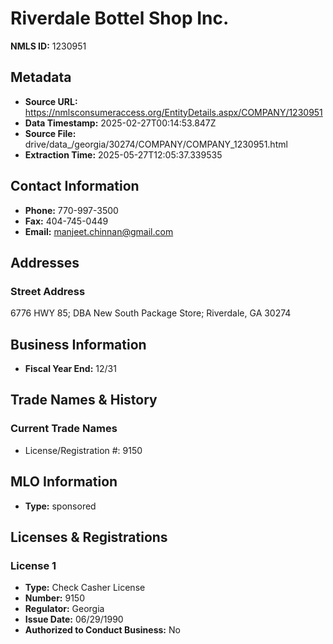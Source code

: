 # Riverdale Bottel Shop Inc.

**NMLS ID:** 1230951

## Metadata
- **Source URL:** https://nmlsconsumeraccess.org/EntityDetails.aspx/COMPANY/1230951
- **Data Timestamp:** 2025-02-27T00:14:53.847Z
- **Source File:** drive/data_/georgia/30274/COMPANY/COMPANY_1230951.html
- **Extraction Time:** 2025-05-27T12:05:37.339535

## Contact Information
- **Phone:** 770-997-3500
- **Fax:** 404-745-0449
- **Email:** manjeet.chinnan@gmail.com

## Addresses
### Street Address
6776 HWY 85; DBA New South Package Store; Riverdale, GA 30274

## Business Information
- **Fiscal Year End:** 12/31

## Trade Names & History
### Current Trade Names
- License/Registration #: 9150

## MLO Information
- **Type:** sponsored

## Licenses & Registrations

### License 1
- **Type:** Check Casher License
- **Number:** 9150
- **Regulator:** Georgia
- **Issue Date:** 06/29/1990
- **Authorized to Conduct Business:** No

